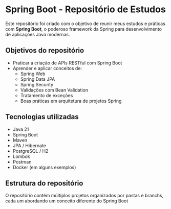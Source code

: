 # Spring Boot - Repositório de Estudos

Este repositório foi criado com o objetivo de reunir meus estudos e práticas com **Spring Boot**, o poderoso framework da Spring para desenvolvimento de aplicações Java modernas.

## Objetivos do repositório

- Praticar a criação de APIs RESTful com Spring Boot
- Aprender e aplicar conceitos de:
  - Spring Web
  - Spring Data JPA
  - Spring Security
  - Validações com Bean Validation
  - Tratamento de exceções
  - Boas práticas em arquitetura de projetos Spring

## Tecnologias utilizadas

- Java 21
- Spring Boot
- Maven
- JPA / Hibernate
- PostgreSQL / H2
- Lombok
- Postman
- Docker (em alguns exemplos)

## Estrutura do repositório

O repositório contém múltiplos projetos organizados por pastas e branchs, cada um abordando um conceito diferente do Spring Boot

